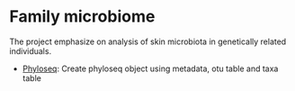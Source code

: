 # Family microbiome
The project emphasize on analysis of skin microbiota in genetically related individuals.

* [Phyloseq](Phyloseq.Rmd): Create phyloseq object using metadata, otu table and taxa table
